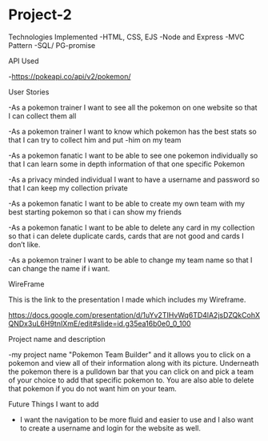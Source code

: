 # Project-2

Technologies Implemented
-HTML, CSS, EJS
-Node and Express
-MVC Pattern
-SQL/ PG-promise

API Used

-https://pokeapi.co/api/v2/pokemon/

User Stories

-As a pokemon trainer I want to see all the pokemon on one website so that I can collect them all

-As a pokemon trainer I want to know which pokemon has the best stats so that I can try to collect him and put -him on my team

-As a pokemon fanatic I want to be able to see one pokemon individually so that I can learn some in depth information of that one specific Pokemon

-As a privacy minded individual I want to have a username and password so that I can keep my collection private

-As a pokemon fanatic I want to be able to create my own team with my best starting pokemon so that i can show my friends

-As a pokemon fanatic I want to be able to delete any card in my collection so that i can delete duplicate cards, cards that are not good and cards I don’t like.

-As a pokemon trainer I want to be able to change my team name so that I can change the name if i want.

WireFrame

This is the link to the presentation I made which includes my Wireframe.

https://docs.google.com/presentation/d/1uYv2TIHvWq6TD4lA2jsDZQkCohXQNDx3uL6H9tnIXmE/edit#slide=id.g35ea16b0e0_0_100


Project name and description

-my project name "Pokemon Team Builder" and it allows you to click on a pokemon and view all of their information along with its picture. Underneath the pokemon there is a pulldown bar that you can click on and pick a team of your choice to add that specific pokemon to. You are also able to delete that pokemon if you do not want him on your team.

Future Things I want to add

*   I want the navigation to be more fluid and easier to use and I also want to create a username and login for the website as well.
